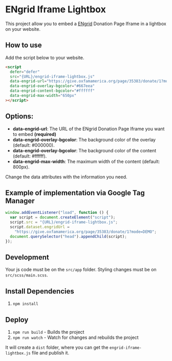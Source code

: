 # ENgrid Iframe Lightbox

This project allow you to embed a [ENgrid](https://github.com/4site-interactive-studios/engrid) Donation Page Iframe in a lightbox on your website.

## How to use

Add the script below to your website.

```html
<script
  defer="defer"
  src="{URL}/engrid-iframe-lightbox.js"
  data-engrid-url="https://give.oxfamamerica.org/page/35383/donate/1?mode=DEMO"
  data-engrid-overlay-bgcolor="#667eea"
  data-engrid-content-bgcolor="#ffffff"
  data-engrid-max-width="650px"
></script>
```

## Options:

- **data-engrid-url**: The URL of the ENgrid Donation Page Iframe you want to embed **(required)**
- **data-engrid-overlay-bgcolor**: The background color of the overlay (default: #000000).
- **data-engrid-overlay-bgcolor**: The background color of the content (default: #ffffff).
- **data-engrid-max-width**: The maximum width of the content (default: 800px).

Change the data attributes with the information you need.

## Example of implementation via Google Tag Manager

```javascript
window.addEventListener("load", function () {
  var script = document.createElement("script");
  script.src = "{URL}/engrid-iframe-lightbox.js";
  script.dataset.engridUrl =
    "https://give.oxfamamerica.org/page/35383/donate/1?mode=DEMO";
  document.querySelector("head").appendChild(script);
});
```

## Development

Your js code must be on the `src/app` folder. Styling changes must be on `src/scss/main.scss`.

## Install Dependencies

1. `npm install`

## Deploy

1. `npm run build` - Builds the project
2. `npm run watch` - Watch for changes and rebuilds the project

It will create a `dist` folder, where you can get the `engrid-iframe-lightbox.js` file and publish it.

